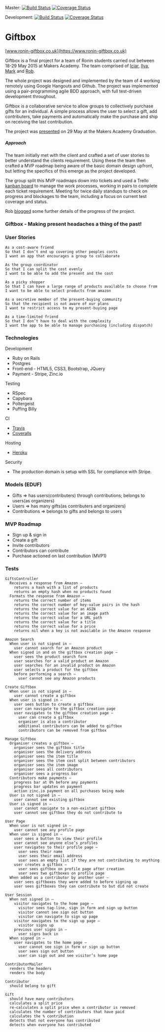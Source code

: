 Master:
[![Build Status](https://travis-ci.org/Gwasanaethau/present_cobuy.svg?branch=master)](https://travis-ci.org/Gwasanaethau/present_cobuy)
[![Coverage Status](https://coveralls.io/repos/Gwasanaethau/present_cobuy/badge.svg?branch=master)](https://coveralls.io/r/Gwasanaethau/present_cobuy?branch=master)

Development:
[![Build Status](https://travis-ci.org/Gwasanaethau/present_cobuy.svg?branch=develop)](https://travis-ci.org/Gwasanaethau/present_cobuy)
[![Coverage Status](https://coveralls.io/repos/Gwasanaethau/present_cobuy/badge.svg?branch=develop)](https://coveralls.io/r/Gwasanaethau/present_cobuy?branch=develop)


# Giftbox #

[www.ronin-giftbox.co.uk](https://www.ronin-giftbox.co.uk)

Giftbox is a final project for a team of Ronin students carried out between 18-29 May 2015 at Makers Academy. The team comprised of [Iciar](https://github.com/Icicleta), [Ilya](https://github.com/ilyafaybisovich), [Mark](https://github.com/Gwasanaethau) and [Rob](https://github.com/RBGeomaticsRob).

The whole project was designed and implemented by the team of 4 working remotely using Google Hangouts and Github. The project was implemented using a pair-programming agile BDD approach, with full test-driven development throughout.

Giftbox is a collaborative service to allow groups to collectively purchase gifts for an individual. A simple process allows the user to select a gift, add contributers, take payments and automatically make the purchase and ship on receiving the last contribution.

The project was [presented](https://www.dropbox.com/s/rzkvuqnnk3z3fvo/Presentation.key?dl=0) on 29 May at the Makers Academy Graduation.

##### Approach #####

The team initially met with the client and crafted a set of user stories to better understand the clients requirement. Using these the team then crafted a MVP roadmap being aware of the basic domain design upfront, but letting the specifics of this emerge as the project developed.

The group split this MVP roadmaps down into tickets and used a Trello [kanban board](https://trello.com/b/earxI39d/giftbox) to manage the work processes, working in pairs to complete each ticket requirement. Meeting for twice daily standups to check on progress and blockages to the team, including a focus on current test coverage and status.

Rob [blogged](http://rbgeomaticsrob.github.io/) some further details of the progress of the project.

### Giftbox - Making present headaches a thing of the past! ###

### User Stories ###

```
As a cost-aware friend
So that I don’t end up covering other peoples costs
I want an app that encourages a group to collaborate

As the group coordinator
So that I can split the cost evenly
I want to be able to add the present and the cost

As a picky shopper
So that I can have a large range of products available to choose from
I want to be able to select products from amazon

As a secretive member of the present-buying community
So that the recipient is not aware of our plans
I want to restrict access to my present-buying page

As a time-limited friend
So that I don’t have to deal with the complexity
I want the app to be able to manage purchasing (including dispatch)
```

### Technologies ###

Development
- Ruby on Rails
- Postgres
- Front-end - HTML5, CSS3, Bootstrap, JQuery
- Payment - Stripe, Zinc.io

Testing
- RSpec
- Capybara
- Poltergeist
- Puffing Billy

CI
- [Travis](https://travis-ci.org)
- [Coveralls](https://coveralls.io)

Hosting
- [Heroku](https://www.heroku.com)

Security
- The production domain is setup with SSL for compliance with Stripe.

### Models (EDUF) ###

- Gifts => has users(contributers) through contributions; belongs to users(as organizers)
- Users => has many gifts(as contributers and organizers)
- Contributions => belongs to gifts and belongs to users

### MVP Roadmap ###

- Sign up & sign in
- Create a gift
- Invite contributors
- Contributors can contribute
- Purchase actioned on last contribution (MVP1)

### Tests ###

```
GiftsController
  Receives a response from Amazon –
    returns a hash with a list of products
    returns an empty hash when no products found
  Formats the response from Amazon –
    returns the correct number of items
    returns the correct number of key-value pairs in the hash
    returns the correct value for an ASIN
    returns the correct value for an image path
    returns the correct value for a URL path
    returns the correct value for a title
    returns the correct value for a price
    returns nil when a key is not available in the Amazon response

Amazon Search
  When user is not signed in –
    user cannot search for an Amazon product
  When signed in and on the giftbox creation page –
    user sees the product search form
    user searches for a valid product on Amazon
    user searches for an invalid product on Amazon
    user selects a product for the giftbox
    before performing a search –
      user cannot see any Amazon products

Create Giftbox
  When user is not signed in –
    user cannot create a giftbox
  When user is signed in –
    user sees button to create a giftbox
    user can navigate to the giftbox creation page
    user navigates to the giftbox creation page –
      user can create a giftbox
      organiser is also a contributor
      additional contributors can be added to giftbox
      contributors can be removed from giftbox

Manage Giftbox
  Organiser creates a giftbox –
    organiser sees the giftbox title
    organiser sees the delivery address
    organiser sees the item title
    organiser sees the item cost split between contributors
    organiser sees the item image
    organiser sees all contributors
    organiser sees a progress bar
  Contributors make payments –
    progress bar at 0% before any payments
    progress bar updates on payment
    action zinc.io payment on all purchases being made
  User is not signed in –
    user cannot see existing giftbox
  User is signed in –
    user cannot navigate to a non-existant giftbox
    user cannot see giftbox they do not contribute to

User Page
  When user is not signed in –
    user cannot see any profile page
  When user is signed in –
    user sees a button to view their profile
    user cannot see anyone else’s profiles
    user navigates to their profile page –
      user sees their name
      user sees their email address
      user sees an empty list if they are not contributing to anything
    user creates a giftbox –
      user sees giftbox on profile page after creation
      user sees two giftboxes on profile page
  When added as a contributor by another user –
    user sees giftboxes they were added to before signing up
    user sees giftboxes they can contribute to but did not create

User Session
  When not signed in –
    visitor navigates to the home page –
      visitor sees tag-line, sign in form and sign up button
      visitor cannot see sign out button
      visitor can navigate to sign up page
    visitor navigates to the sign up page –
      visitor signs up
    previous user signs in –
      user signs back in
  When signed in –
    user navigates to the home page –
      user cannot see sign in form or sign up button
      user sees sign out button
      user can sign out and see visitor’s home page

ContributorMailer
  renders the headers
  renders the body

Contributor
  should belong to gift

Gift
  should have many contributors
  calculates a split price
  re-calculates a split price when a contributor is removed
  calculates the number of contributers that have paid
  calculates the % contribution
  detects that not everyone has contributed
  detects when everyone has contributed
```
